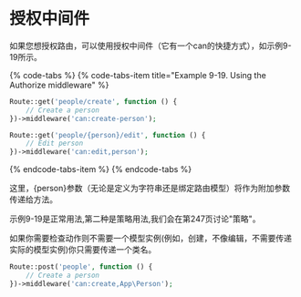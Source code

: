 # 授权中间件

 如果您想授权路由，可以使用授权中间件（它有一个can的快捷方式），如示例9-19所示。

{% code-tabs %}
{% code-tabs-item title="Example 9-19. Using the Authorize middleware" %}
```php
Route::get('people/create', function () { 
    // Create a person
})->middleware('can:create-person');

Route::get('people/{person}/edit', function () { 
    // Edit person
})->middleware('can:edit,person');
```
{% endcode-tabs-item %}
{% endcode-tabs %}

这里，{person}参数（无论是定义为字符串还是绑定路由模型）将作为附加参数传递给方法。

示例9-19是正常用法,第二种是策略用法,我们会在第247页讨论"策略"。

如果你需要检查动作则不需要一个模型实例\(例如，创建，不像编辑，不需要传递实际的模型实例\)你只需要传递一个类名。

```php
Route::post('people', function () { 
    // Create a person
})->middleware('can:create,App\Person');
```

